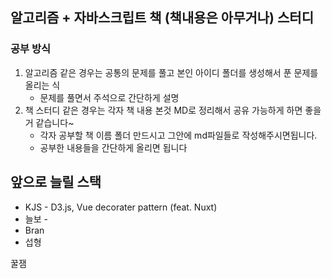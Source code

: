 ## 알고리즘 + 자바스크립트 책 (책내용은 아무거나) 스터디

### 공부 방식

1. 알고리즘 같은 경우는 공통의 문제를 풀고 본인 아이디 폴더를 생성해서 푼 문제를 올리는 식
   - 문제를 풀면서 주석으로 간단하게 설명
2. 책 스터디 같은 경우는 각자 책 내용 본것 MD로 정리해서 공유 가능하게 하면 좋을거 같습니다~
   - 각자 공부할 책 이름 폴더 만드시고 그안에 md파일들로 작성해주시면됩니다.
   - 공부한 내용들을 간단하게 올리면 됩니다


## 앞으로 늘릴 스택
 + KJS - D3.js, Vue decorater pattern (feat. Nuxt)
 + 늘보 - 
 + Bran
 + 섭형

꿀잼
